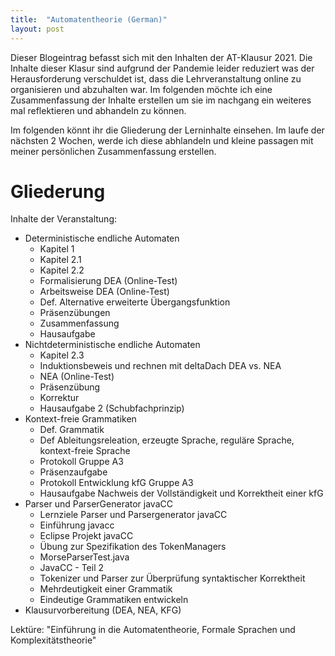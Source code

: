 ```yaml
---
title:  "Automatentheorie (German)"
layout: post
---
```


Dieser Blogeintrag befasst sich mit den Inhalten der AT-Klausur 2021. Die Inhalte dieser Klasur sind aufgrund der Pandemie leider reduziert was der Herausforderung verschuldet ist, dass die Lehrveranstaltung online zu organisieren und abzuhalten war.
Im folgenden möchte ich eine Zusammenfassung der Inhalte erstellen um sie im nachgang ein weiteres mal reflektieren und abhandeln zu können.

Im folgenden könnt ihr die Gliederung der Lerninhalte einsehen. Im laufe der nächsten 2 Wochen, werde ich diese abhlandeln und kleine passagen mit meiner persönlichen Zusammenfassung erstellen.
  


# Gliederung

Inhalte der Veranstaltung:

* Deterministische endliche Automaten
    * Kapitel 1
    * Kapitel 2.1
    * Kapitel 2.2
    * Formalisierung DEA (Online-Test)
    * Arbeitsweise DEA (Online-Test)
    * Def. Alternative erweiterte Übergangsfunktion
    * Präsenzübungen
    * Zusammenfassung
    * Hausaufgabe
* Nichtdeterministische endliche Automaten
    * Kapitel 2.3
    * Induktionsbeweis und rechnen mit deltaDach DEA vs. NEA
    * NEA (Online-Test)
    * Präsenzübung
    * Korrektur
    * Hausaufgabe 2 (Schubfachprinzip)
* Kontext-freie Grammatiken
    * Def. Grammatik
    * Def Ableitungsreleation, erzeugte Sprache, reguläre Sprache, kontext-freie Sprache
    * Protokoll Gruppe A3
    * Präsenzaufgabe
    * Protokoll Entwicklung kfG Gruppe A3
    * Hausaufgabe Nachweis der Vollständigkeit und Korrektheit einer kfG
* Parser und ParserGenerator javaCC
    * Lernziele Parser und Parsergenerator javaCC
    * Einführung javacc
    * Eclipse Projekt javaCC
    * Übung zur Spezifikation des TokenManagers
    * MorseParserTest.java
    * JavaCC - Teil 2
    * Tokenizer und Parser zur Überprüfung syntaktischer Korrektheit
    * Mehrdeutigkeit einer Grammatik
    * Eindeutige Grammatiken entwickeln
* Klausurvorbereitung (DEA, NEA, KFG)

Lektüre: "Einführung in die Automatentheorie, Formale Sprachen und Komplexitätstheorie"